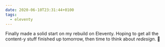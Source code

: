 ```yaml
---
date: 2020-06-10T23:31:44+0100
tags:
  - eleventy
---
```


Finally made a solid start on my rebuild on Eleventy. Hoping to get all the content-y stuff finished up tomorrow, then time to think about *redesign*. 😬
